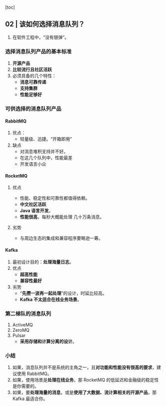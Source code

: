 [toc]

## 02 | 该如何选择消息队列？

1.  在软件工程中，“没有银弹”。

### 选择消息队列产品的基本标准

1.  **开源产品**
2.  **比较流行且社区活跃**
3.  必须具备的几个特性：
    -   **消息可靠传递**
    -   **支持集群**
    -   **性能足够好**

### 可供选择的消息队列产品

#### RabbitMQ

1.  优点：
    -   轻量级、迅捷。“开箱即用”
2.  缺点
    -   对消息堆积支持并不好。
    -   在这几个队列中，性能最差
    -   开发语言小众

#### RocketMQ

1.  优点
    -   性能、稳定性和可靠性都值得依赖。
    -   **中文社区活跃**
    -   **Java 语言开发**。
    -   **性能很高**，每秒大概能处理 几十万条消息。

2.  劣势
    -   与周边生态的集成和兼容程序要略逊一筹。

#### Kafka

1.  最初设计目的：**处理海量日志**。
2.  优点
    -   **超高性能**
    -   **兼容性最好**
3.  劣势
    -   “**先攒一波再一起处理**”的设计，时延比较高。
    -   **Kafka 不太适合在线业务场景**。

### 第二梯队的消息队列

1.  ActiveMQ
2.  ZeroMQ
3.  Pulsar
    -   **采用存储和计算分离的设计**。

### 小结

1.  如果，消息队列并不是系统的主角之一，且**对功能和性能没有很高的要求**，建议使用 RabbitMQ。
2.  如果，使用场景是**处理在线业务**，那 RocketMQ 的低延迟和金融级的稳定性是你需要的。
3.  如果，要**处理海量的消息**，或是**使用了大数据、流计算相关的开源产品**，那 Kafka 最适合你。